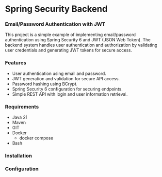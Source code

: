 # Spring Security Backend

### Email/Password Authentication with JWT

This project is a simple example of implementing email/password authentication using Spring Security 6 and JWT (JSON Web Token). The backend system handles user authentication and authorization by validating user credentials and generating JWT tokens for secure access.

### Features

- User authentication using email and password.
- JWT generation and validation for secure API access.
- Password hashing using BCrypt.
- Spring Security 6 configuration for securing endpoints.
- Simple REST API with login and user information retrieval.


### Requirements

- Java 21
- Maven
- GIT
- Docker
  - docker compose
- Bash

### Installation


### Configuration